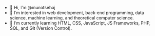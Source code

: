 - 👋 Hi, I’m @munotsehaj
- 👀 I’m interested in web development, back-end programming, data science, machine learning, and theoretical computer science.
- 🌱 I’m currently learning HTML, CSS, JavaScript, JS Frameworks, PHP, SQL, and Git (Version Control).

<!---
munotsehaj/munotsehaj is a ✨ special ✨ repository because its `README.md` (this file) appears on your GitHub profile.
You can click the Preview link to take a look at your changes.
--->
